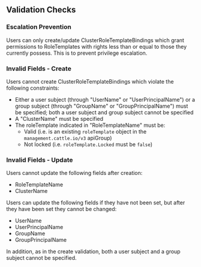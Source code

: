 ## Validation Checks

### Escalation Prevention

Users can only create/update ClusterRoleTemplateBindings which grant permissions to RoleTemplates with rights less than or equal to those they currently possess. This is to prevent privilege escalation. 

### Invalid Fields - Create

Users cannot create ClusterRoleTemplateBindings which violate the following constraints:
- Either a user subject (through "UserName" or "UserPrincipalName") or a group subject (through "GroupName" or "GroupPrincipalName") must be specified; both a user subject and group subject cannot be specified
- A "ClusterName" must be specified
- The roleTemplate indicated in "RoleTemplateName" must be:
  - Valid (i.e. is an existing `roleTemplate` object in the `management.cattle.io/v3` apiGroup)
  - Not locked (i.e. `roleTemplate.Locked` must be `false`)

### Invalid Fields - Update

Users cannot update the following fields after creation:
- RoleTemplateName
- ClusterName

Users can update the following fields if they have not been set, but after they have been set they cannot be changed:
- UserName
- UserPrincipalName
- GroupName
- GroupPrincipalName

In addition, as in the create validation, both a user subject and a group subject cannot be specified.
